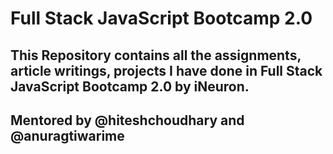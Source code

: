# Full Stack JavaScript Bootcamp 2.0

## This Repository contains all the assignments, article writings, projects I have done in Full Stack JavaScript Bootcamp 2.0 by iNeuron.

## Mentored by @hiteshchoudhary and @anuragtiwarime
